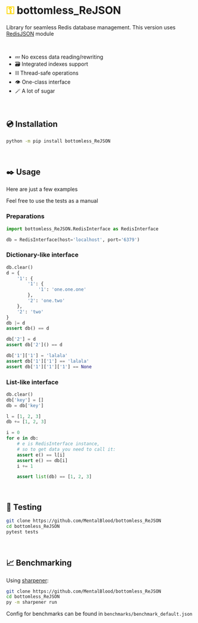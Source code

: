 # <span style="color:gold">⚿</span> bottomless_ReJSON 

Library for seamless Redis database management. This version uses [RedisJSON](https://oss.redis.com/redisjson/) module

<br/>

* 💤 No excess data reading/rewriting
* 🗃 Integrated indexes support
* ⛓ Thread-safe operations
* 👁️ One-class interface
* 🪄 A lot of sugar

<br/>

## 💿 Installation

```bash
python -m pip install bottomless_ReJSON
```

<br/>

## ✒️ Usage

Here are just a few examples

Feel free to use the tests as a manual

### Preparations

```python
import bottomless_ReJSON.RedisInterface as RedisInterface

db = RedisInterface(host='localhost', port='6379')
```

### Dictionary-like interface

```python
db.clear()
d = {
    '1': {
        '1': {
            '1': 'one.one.one'
        },
        '2': 'one.two'
    },
    '2': 'two'
}
db |= d
assert db() == d

db['2'] = d
assert db['2']() == d

db['1']['1'] = 'lalala'
assert db['1']['1'] == 'lalala'
assert db['1']['1']['1'] == None
```

### List-like interface

```python
db.clear()
db['key'] = []
db = db['key']

l = [1, 2, 3]
db += [1, 2, 3]

i = 0
for e in db:
    # e is RedisInterface instance, 
    # so to get data you need to call it:
    assert e() == l[i]
    assert e() == db[i]
    i += 1

    assert list(db) == [1, 2, 3]
```

<br/>

## 🔬 Testing

```bash
git clone https://github.com/MentalBlood/bottomless_ReJSON
cd bottomless_ReJSON
pytest tests
```

<br/>

## 📈 Benchmarking

Using [sharpener](https://github.com/MentalBlood/sharpener):
```bash
git clone https://github.com/MentalBlood/bottomless_ReJSON
cd bottomless_ReJSON
py -m sharpener run
```
Config for benchmarks can be found in `benchmarks/benchmark_default.json`